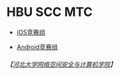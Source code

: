 # HBU SCC MTC

- [iOS竞赛组](https://github.com/HBU/MobileTeminalContest/tree/master/iOS)

- [Android竞赛组](https://github.com/HBU/MobileTeminalContest/tree/master/Android)

###### 【[河北大学网络空间安全与计算机学院](http://cs.hbu.cn/)】
